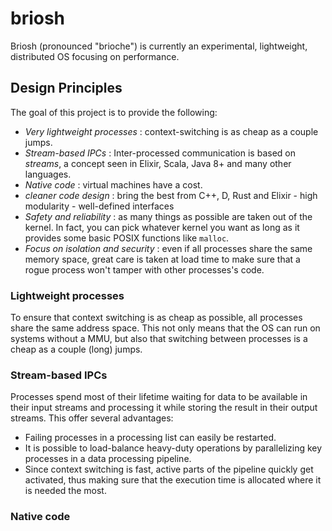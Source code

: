 # briosh

Briosh (pronounced "brioche") is currently an experimental, lightweight, distributed OS focusing on performance.

## Design Principles

The goal of this project is to provide the following: 
* *Very lightweight processes* : context-switching is as cheap as a couple jumps.
* *Stream-based IPCs* : Inter-processed communication is based on _streams_, a concept seen in Elixir, Scala, Java 8+ and many other languages.
* *Native code* : virtual machines have a cost.
* *cleaner code design* : bring the best from C++, D, Rust and Elixir - high modularity - well-defined interfaces
* *Safety and reliability* : as many things as possible are taken out of the kernel. In fact, you can pick whatever kernel you want as long as it provides some basic POSIX functions like `malloc`.
* *Focus on isolation and security* : even if all processes share the same memory space, great care is taken at load time to make sure that a rogue process won't tamper with other processes's code.

### Lightweight processes

To ensure that context switching is as cheap as possible, all processes share the same address space. This not only means that the OS can run on systems without a MMU, but also that switching between processes is a cheap as a couple (long) jumps.

### Stream-based IPCs

Processes spend most of their lifetime waiting for data to be available in their input streams and processing it while storing the result in their output streams. This offer several advantages:
* Failing processes in a processing list can easily be restarted.
* It is possible to load-balance heavy-duty operations by parallelizing key processes in a data processing pipeline.
* Since context switching is fast, active parts of the pipeline quickly get activated, thus making sure that the execution time is allocated where it is needed the most.

### Native code
